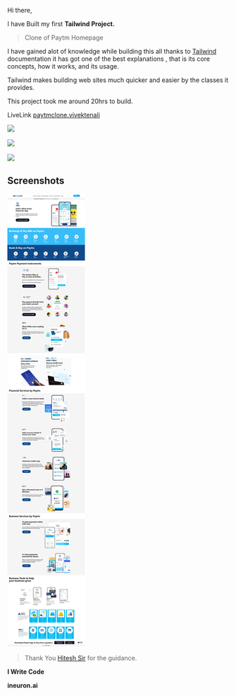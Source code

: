 Hi there,

I have Built my first **Tailwind Project.**

 
>Clone of Paytm Homepage

I have gained alot of knowledge while building this all thanks to [Tailwind]("https://tailwindcss.com/") documentation it has got one of the best explanations , that is its core concepts, how it works, and its usage.

Tailwind makes building web sites much quicker and easier by the classes it provides.

This project took me around 20hrs to build.

LiveLink 
[paytmclone.vivektenali]("https://paytm-clone-vivektenali.netlify.app/")




![](https://img.shields.io/badge/Time%20taken-15hrs-green)  

![](https://img.shields.io/badge/Build%20with-HTML%2BTailwind-orange)

![](https://img.shields.io/badge/Built%20by-Vivek%20Tenali-blue)


## Screenshots

![App Screenshot](./Assets/screencapture-paytm-clone-vivektenali-netlify-app-2022-08-21-21_39_25.png)

> Thank You  [Hitesh Sir](https://hiteshchoudhary.com/) for the guidance. 

**I Write Code**

 **ineuron.ai** 